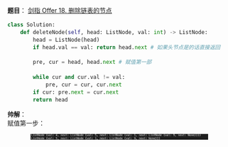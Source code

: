 **题目**：
<a href="https://leetcode-cn.com/problems/shan-chu-lian-biao-de-jie-dian-lcof/" target="_blank">剑指 Offer 18. 删除链表的节点</a>


```python
class Solution:
    def deleteNode(self, head: ListNode, val: int) -> ListNode:
        head = ListNode(head)
        if head.val == val: return head.next # 如果头节点是的话直接返回

        pre, cur = head, head.next # 赋值第一部

        while cur and cur.val != val:
            pre, cur = cur, cur.next
        if cur: pre.next = cur.next
        return head
```

**帅解**：  
赋值第一步：  
<div align=center><img src="https://raw.githubusercontent.com/AK-Shuai/IMG/main/LeetCode/deleteNode_01.png" width="400"></div>



